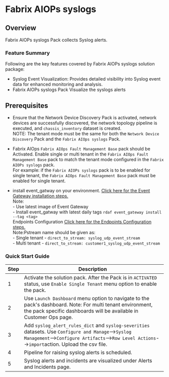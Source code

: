 # Fabrix AIOPs syslogs

## Overview

Fabrix AIOPs syslogs Pack collects Syslog alerts.

### Feature Summary  
  
Following are the key features covered by Fabrix AIOPs syslogs solution package:  
  
- Syslog Event Visualization: Provides detailed visibility into Syslog event data for enhanced monitoring and analysis.
- Fabrix AIOPs syslogs Pack Visualize the syslogs alerts

## Prerequisites
- Ensure that the Network Device Discovery Pack is activated, network devices are successfully discovered, the network topology pipeline is executed, and `chassis_inventory` dataset is created.<br>NOTE: The tenant mode must be the same for both the `Network Device Discovery` Pack and the `Fabrix AIOps syslogs` Pack.
- Fabrix AIOps `Fabrix AIOps Fault Management Base` pack should be Activated. Enable single or multi tenant in the `Fabrix AIOps Fault Management Base` pack to match the tenant mode configured in the `Fabrix AIOPs syslogs` pack.<br>
For example: if the `Fabrix AIOPs syslogs` pack is to be enabled for single tenant, the `Fabrix AIOps Fault Management Base` pack must  be enabled for single tenant.



- install event_gatway on your environment. <a href="https://bot-docs.cloudfabrix.io/installation_guides/rda_edge_services/#12-rda-event-gateway-installation" target="_blank">Click here for the Event Gateway installation steps.</a><br>Note:<br>-  Use latest image of Event Gateway <br>-  Install event_gatway with latest daily tags `rdaf event_gateway install --tag <tag>`<br>Endpoints Configuration <a href="https://bot-docs.cloudfabrix.io/installation_guides/rda_edge_services/#124-endpoints-configuration" target="_blank">Click here for the Endpoints Configuration steps.</a><br>Note:Pstream name should be given as:<br>- Single tenant - `direct_to_stream: syslog_udp_event_stream`<br>- Multi tenant - `direct_to_stream: customer1_syslog_udp_event_stream`







### Quick Start Guide 
  
  
| Step | Description |  
|------|-------------|  
| 1    | Activate the solution pack. After the Pack is in `ACTIVATED` status, use `Enable Single Tenant` menu option to enable the pack.  |  
| 2    | Use `Launch Dashboard` menu option to navigate to the pack's dashboard. Note: For multi tenant environment, the pack specific dashboards will be available in Customer Ops page.|     
| 3    | Add `syslog_alert_rules_dict` and `syslog-severities` datasets. Use `Configure and Manage`-->`Syslog Management`-->`Configure Artifacts`-->`Row Level Actions`-->`import`action. Upload the csv file. |    
| 4    | Pipeline for raising syslog alerts is scheduled.|
| 5    | Syslog alerts and incidents are visualized under Alerts and Incidents page. |   
   


